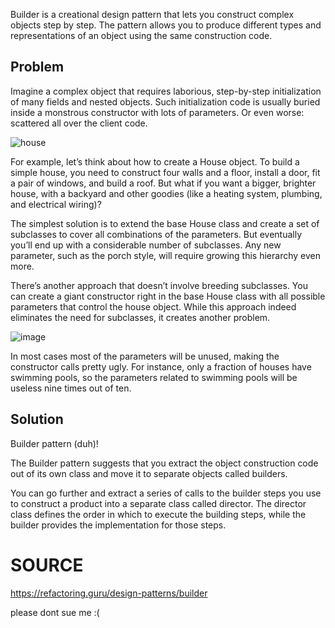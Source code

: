 Builder is a creational design pattern that lets you construct complex objects step by step. 
The pattern allows you to produce different types and representations of an object using the same construction code.


## Problem
Imagine a complex object that requires laborious, step-by-step initialization of many fields and nested objects. 
Such initialization code is usually buried inside a monstrous constructor with lots of parameters. 
Or even worse: scattered all over the client code.

![house](https://refactoring.guru/images/patterns/diagrams/builder/problem1.png)

For example, let’s think about how to create a House object. 
To build a simple house, you need to construct four walls and a floor, install a door, fit a pair of windows, and build a roof. 
But what if you want a bigger, brighter house, with a backyard and other goodies (like a heating system, plumbing, and electrical wiring)?

The simplest solution is to extend the base House class and create a set of subclasses to cover all combinations of the parameters. 
But eventually you’ll end up with a considerable number of subclasses. 
Any new parameter, such as the porch style, will require growing this hierarchy even more.


There’s another approach that doesn’t involve breeding subclasses. 
You can create a giant constructor right in the base House class with all possible parameters that control the house object. 
While this approach indeed eliminates the need for subclasses, it creates another problem.


![image](https://refactoring.guru/images/patterns/diagrams/builder/problem2.png)

In most cases most of the parameters will be unused, making the constructor calls pretty ugly. 
For instance, only a fraction of houses have swimming pools, so the parameters related to swimming pools will be useless nine times out of ten.


## Solution
Builder pattern (duh)!



The Builder pattern suggests that you extract the object construction code out of its own class and move it to separate objects called builders.

You can go further and extract a series of calls to the builder steps you use to construct a product into a separate class called director. 
The director class defines the order in which to execute the building steps, while the builder provides the implementation for those steps.

# SOURCE
https://refactoring.guru/design-patterns/builder

please dont sue me :(